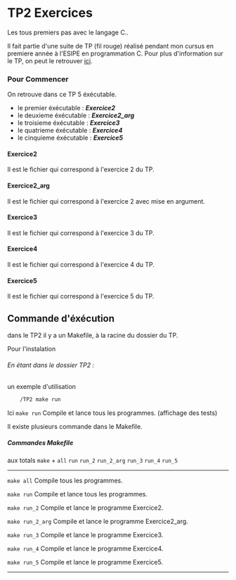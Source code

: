 # TP2 Exercices 
 Les tous premiers pas avec le langage C..
 
 Il fait partie d'une suite de TP (fil rouge) réalisé pendant mon cursus en premiere année à l'ESIPE en programmation C.
 Pour plus d'information sur le TP, on peut le retrouver [ici](http://igm.univ-mlv.fr/~borie/esipe/tp2.pdf).

### Pour Commencer

On retrouve dans ce TP 5 éxécutable.

*   le premier éxécutable : ***Exercice2*** 
*   le deuxieme éxécutable : ***Exercice2_arg*** 
*   le troisieme éxécutable : ***Exercice3*** 
*   le quatrieme éxécutable : ***Exercice4*** 
*   le cinquieme éxécutable : ***Exercice5*** 


#### Exercice2
Il est le fichier qui correspond à l'exercice 2 du TP.
#### Exercice2_arg
Il est le fichier qui correspond à l'exercice 2 avec mise en argument.
#### Exercice3
Il est le fichier qui correspond à l'exercice 3 du TP.
#### Exercice4
Il est le fichier qui correspond à l'exercice 4 du TP.
#### Exercice5
Il est le fichier qui correspond à l'exercice 5 du TP.

  


## Commande d'éxécution
 dans le TP2 il y a un Makefile, à la racine du dossier du TP.

Pour l'instalation 

###### En étant dans le dossier TP2 :

un exemple d'utilisation 
```Bash
    /TP2 make run
```
Ici `make run` Compile et lance tous les  programmes. (affichage des tests) 

Il existe plusieurs commande dans le Makefile.
##### Commandes Makefile
aux totals 
`make` +
`all` `run` `run_2` `run_2_arg` `run_3` `run_4` `run_5`

---

`make all` Compile tous les  programmes. 

`make run` Compile et lance tous les  programmes. 

`make run_2` Compile et lance le programme Exercice2.

`make run_2_arg` Compile et lance le programme Exercice2_arg.

`make run_3` Compile et lance le programme Exercice3.

`make run_4` Compile et lance le programme Exercice4.

`make run_5` Compile et lance le programme Exercice5.

---




